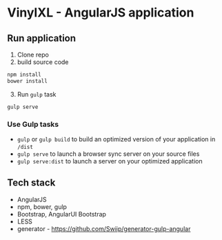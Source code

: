 # VinylXL - AngularJS application

## Run application
1. Clone repo
2. build source code
```bash
npm install
bower install
```
3. Run `gulp` task
```
gulp serve
```

### Use Gulp tasks

* `gulp` or `gulp build` to build an optimized version of your application in `/dist`
* `gulp serve` to launch a browser sync server on your source files
* `gulp serve:dist` to launch a server on your optimized application


## Tech stack
- AngularJS
- npm, bower, gulp
- Bootstrap, AngularUI Bootstrap
- LESS
- generator - https://github.com/Swiip/generator-gulp-angular


